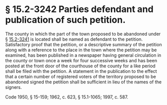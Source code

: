 # § 15.2-3242 Parties defendant and publication of such petition.

<p>The county in which the part of the town proposed to be abandoned under § <a href='http://law.lis.virginia.gov/vacode/15.2-3241/'>15.2-3241</a> is located shall be named as defendant to the petition. Satisfactory proof that the petition, or a descriptive summary of the petition along with a reference to the place in the town where the petition may be examined, has been published in a newspaper having general circulation in the county or town once a week for four successive weeks and has been posted at the front door of the courthouse of the county for a like period shall be filed with the petition. A statement in the publication to the effect that a certain number of registered voters of the territory proposed to be abandoned signed the petition shall be sufficient in lieu of the names of the signers.</p><p>Code 1950, § 15-159; 1962, c. 623, § 15.1-1065; 1997, c. 587.</p>